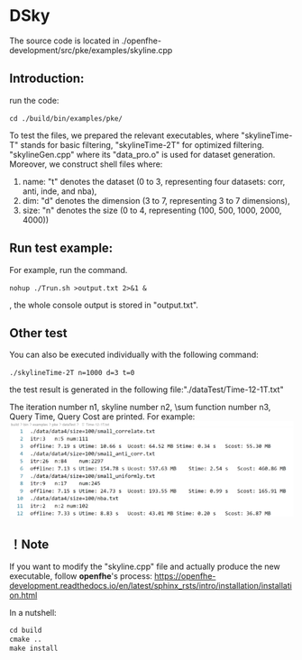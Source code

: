 # DSky

The source code is located in ./openfhe-development/src/pke/examples/skyline.cpp

## Introduction:

run the code:

`cd ./build/bin/examples/pke/`

To test the files, we prepared the relevant executables, where "skylineTime-T" stands for basic filtering, "skylineTime-2T" for optimized filtering. "skylineGen.cpp" where its "data_pro.o" is used for dataset generation.
Moreover, we construct shell files where: 

1. name: "t" denotes the dataset (0 to 3, representing four datasets: corr, anti, inde, and nba),
2. dim: "d" denotes the dimension (3 to 7, representing 3 to 7 dimensions),
3. size: "n" denotes the size (0 to 4, representing (100, 500, 1000, 2000, 4000))

## Run test example:

For example, run the command.

`nohup ./Trun.sh >output.txt 2>&1 &`

, the whole console output is stored in "output.txt".

## Other test

You can also be executed individually with the following command:

`./skylineTime-2T n=1000 d=3 t=0`

the test result is generated in the following file:"./dataTest/Time-12-1T.txt"

The iteration number n1, skyline number n2, \sum function number n3, Query Time, Query Cost are printed. For example:
![image-20241201152216874](README.assets/image-20241201152216874.png)



## ！Note

If you want to modify the "skyline.cpp" file and actually produce the new executable, follow **openfhe**'s process: https://openfhe-development.readthedocs.io/en/latest/sphinx_rsts/intro/installation/installation.html

In a nutshell:

```
cd build
cmake ..
make install
```